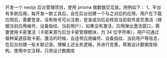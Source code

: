 开发一个 nestjs 后台管理项目，使用 prisma 做数据交互层。用例如下：
1、平台有多款应用，每开发一款工具后，会在后台创建一个与之对应的应用，用户在下载应用后，需要登录，没有账号可以注册，登录成功后会校验当前软件是否激活（根据当前应用编号、设备指纹、当前用户），如果没有激活，应用弹出激活窗口，需要使用卡密激活（卡密来源为后台卡密管理模块，为 34 位字符串），用户可通过做种渠道获取卡密。激活的时候，会连带应用编号、设备指纹、当前用户等信息，在后台创建一些关联记录。理解上述业务逻辑，并进行完善，帮我设计数据库结构，使用中文注释。只用设计数据库
